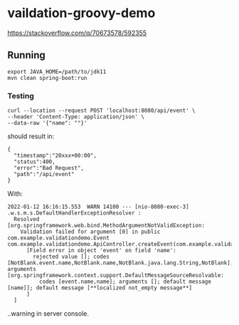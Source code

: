 # vaildation-groovy-demo
https://stackoverflow.com/q/70673578/592355

## Running

```lang-bash
export JAVA_HOME=/path/to/jdk11
mvn clean spring-boot:run
```
### Testing

```lang-bash
curl --location --request POST 'localhost:8080/api/event' \
--header 'Content-Type: application/json' \
--data-raw '{"name": ""}'
```
should result in:
```lang-json
{
  "timestamp":"20xxx+00:00",
  "status":400,
  "error":"Bad Request",
  "path":"/api/event"
}
```

With:
```lang-txt
2022-01-12 16:16:15.553  WARN 14100 --- [nio-8080-exec-3] .w.s.m.s.DefaultHandlerExceptionResolver :
  Resolved [org.springframework.web.bind.MethodArgumentNotValidException:
    Validation failed for argument [0] in public com.example.validationdemo.Event com.example.validationdemo.ApiController.createEvent(com.example.validationdemo.Event):
      [Field error in object 'event' on field 'name':
        rejected value []; codes [NotBlank.event.name,NotBlank.name,NotBlank.java.lang.String,NotBlank]; arguments [org.springframework.context.support.DefaultMessageSourceResolvable:
          codes [event.name,name]; arguments []; default message [name]]; default message [**localized not_empty message**]
      ] 
  ]
 ```
 ..warning in server console.

```


